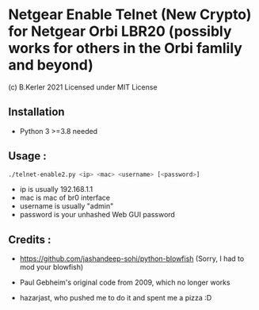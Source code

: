 # Netgear Enable Telnet (New Crypto) for Netgear Orbi LBR20 (possibly works for others in the Orbi famlily and beyond)
(c) B.Kerler 2021
Licensed under MIT License

## Installation
- Python 3 >=3.8 needed

## Usage :

```bash
./telnet-enable2.py <ip> <mac> <username> [<password>]
```
- ip is usually 192.168.1.1
- mac is mac of br0 interface
- username is usually "admin"
- password is your unhashed Web GUI password


## Credits :
- https://github.com/jashandeep-sohi/python-blowfish (Sorry, I had to mod your blowfish)

- Paul Gebheim's original code from 2009, which no longer works

- hazarjast, who pushed me to do it and spent me a pizza :D
